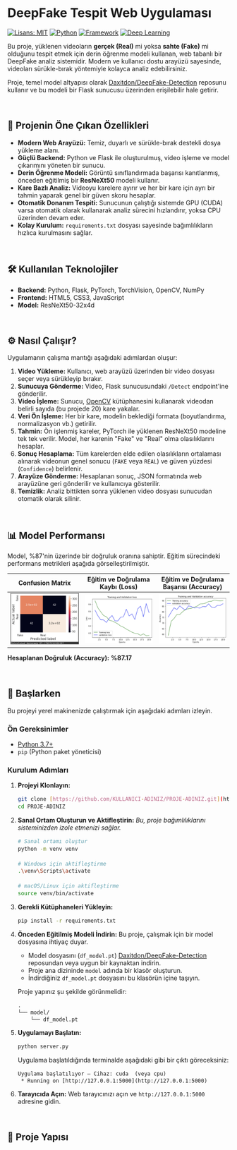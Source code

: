 # DeepFake Tespit Web Uygulaması

[![Lisans: MIT](https://img.shields.io/badge/License-MIT-yellow.svg)](https://opensource.org/licenses/MIT)
[![Python](https://img.shields.io/badge/Python-3.7+-blue.svg)](https://www.python.org/)
[![Framework](https://img.shields.io/badge/Framework-Flask-black.svg)](https://flask.palletsprojects.com/)
[![Deep Learning](https://img.shields.io/badge/Library-PyTorch-orange.svg)](https://pytorch.org/)

Bu proje, yüklenen videoların **gerçek (Real)** mi yoksa **sahte (Fake)** mi olduğunu tespit etmek için derin öğrenme modeli kullanan, web tabanlı bir DeepFake analiz sistemidir. Modern ve kullanıcı dostu arayüzü sayesinde, videoları sürükle-bırak yöntemiyle kolayca analiz edebilirsiniz.

Proje, temel model altyapısı olarak [Daxitdon/DeepFake-Detection](https://github.com/Daxitdon/DeepFake-Detection) reposunu kullanır ve bu modeli bir Flask sunucusu üzerinden erişilebilir hale getirir.

<br>

## 🚀 Projenin Öne Çıkan Özellikleri

- **Modern Web Arayüzü:** Temiz, duyarlı ve sürükle-bırak destekli dosya yükleme alanı.
- **Güçlü Backend:** Python ve Flask ile oluşturulmuş, video işleme ve model çıkarımını yöneten bir sunucu.
- **Derin Öğrenme Modeli:** Görüntü sınıflandırmada başarısı kanıtlanmış, önceden eğitilmiş bir **ResNeXt50** modeli kullanır.
- **Kare Bazlı Analiz:** Videoyu karelere ayırır ve her bir kare için ayrı bir tahmin yaparak genel bir güven skoru hesaplar.
- **Otomatik Donanım Tespiti:** Sunucunun çalıştığı sistemde GPU (CUDA) varsa otomatik olarak kullanarak analiz sürecini hızlandırır, yoksa CPU üzerinden devam eder.
- **Kolay Kurulum:** `requirements.txt` dosyası sayesinde bağımlılıkların hızlıca kurulmasını sağlar.

<br>

## 🛠️ Kullanılan Teknolojiler

- **Backend:** Python, Flask, PyTorch, TorchVision, OpenCV, NumPy
- **Frontend:** HTML5, CSS3, JavaScript
- **Model:** ResNeXt50-32x4d

<br>

## ⚙️ Nasıl Çalışır?

Uygulamanın çalışma mantığı aşağıdaki adımlardan oluşur:

1.  **Video Yükleme:** Kullanıcı, web arayüzü üzerinden bir video dosyası seçer veya sürükleyip bırakır.
2.  **Sunucuya Gönderme:** Video, Flask sunucusundaki `/Detect` endpoint'ine gönderilir.
3.  **Video İşleme:** Sunucu, [OpenCV](https://opencv.org/) kütüphanesini kullanarak videodan belirli sayıda (bu projede 20) kare yakalar.
4.  **Veri Ön İşleme:** Her bir kare, modelin beklediği formata (boyutlandırma, normalizasyon vb.) getirilir.
5.  **Tahmin:** Ön işlenmiş kareler, PyTorch ile yüklenen ResNeXt50 modeline tek tek verilir. Model, her karenin "Fake" ve "Real" olma olasılıklarını hesaplar.
6.  **Sonuç Hesaplama:** Tüm karelerden elde edilen olasılıkların ortalaması alınarak videonun genel sonucu (`FAKE` veya `REAL`) ve güven yüzdesi (`Confidence`) belirlenir.
7.  **Arayüze Gönderme:** Hesaplanan sonuç, JSON formatında web arayüzüne geri gönderilir ve kullanıcıya gösterilir.
8.  **Temizlik:** Analiz bittikten sonra yüklenen video dosyası sunucudan otomatik olarak silinir.

<br>

## 📊 Model Performansı

Model, %87'nin üzerinde bir doğruluk oranına sahiptir. Eğitim sürecindeki performans metrikleri aşağıda görselleştirilmiştir.

| Confusion Matrix                                     | Eğitim ve Doğrulama Kaybı (Loss)                             | Eğitim ve Doğrulama Başarısı (Accuracy)                        |
| ---------------------------------------------------- | ------------------------------------------------------------ | -------------------------------------------------------------- |
| ![Confusion Matrix](images/Confusion%20Matrix.png) | ![Training and Validation Loss](images/Training%20and%20Validation%20Loss%20Graph.png) | ![Training and Validation Accuracy](images/training.png) |

**Hesaplanan Doğruluk (Accuracy):** **%87.17**

<br>

## 🚀 Başlarken

Bu projeyi yerel makinenizde çalıştırmak için aşağıdaki adımları izleyin.

### Ön Gereksinimler

- [Python 3.7+](https://www.python.org/downloads/)
- `pip` (Python paket yöneticisi)

### Kurulum Adımları

1.  **Projeyi Klonlayın:**
    ```bash
    git clone [https://github.com/KULLANICI-ADINIZ/PROJE-ADINIZ.git](https://github.com/KULLANICI-ADINIZ/PROJE-ADINIZ.git)
    cd PROJE-ADINIZ
    ```

2.  **Sanal Ortam Oluşturun ve Aktifleştirin:**
    *Bu, proje bağımlılıklarını sisteminizden izole etmenizi sağlar.*
    ```bash
    # Sanal ortamı oluştur
    python -m venv venv

    # Windows için aktifleştirme
    .\venv\Scripts\activate

    # macOS/Linux için aktifleştirme
    source venv/bin/activate
    ```

3.  **Gerekli Kütüphaneleri Yükleyin:**
    ```bash
    pip install -r requirements.txt
    ```

4.  **Önceden Eğitilmiş Modeli İndirin:**
    Bu proje, çalışmak için bir model dosyasına ihtiyaç duyar.
    - Model dosyasını (`df_model.pt`) [Daxitdon/DeepFake-Detection](https://github.com/Daxitdon/DeepFake-Detection) reposundan veya uygun bir kaynaktan indirin.
    - Proje ana dizininde `model` adında bir klasör oluşturun.
    - İndirdiğiniz `df_model.pt` dosyasını bu klasörün içine taşıyın.

    Proje yapınız şu şekilde görünmelidir:
    ```
    .
    └── model/
        └── df_model.pt
    ```

5.  **Uygulamayı Başlatın:**
    ```bash
    python server.py
    ```
    Uygulama başlatıldığında terminalde aşağıdaki gibi bir çıktı göreceksiniz:
    ```
    Uygulama başlatılıyor — Cihaz: cuda  (veya cpu)
     * Running on [http://127.0.0.1:5000](http://127.0.0.1:5000)
    ```

6.  **Tarayıcıda Açın:**
    Web tarayıcınızı açın ve `http://127.0.0.1:5000` adresine gidin.

<br>

## 📂 Proje Yapısı
